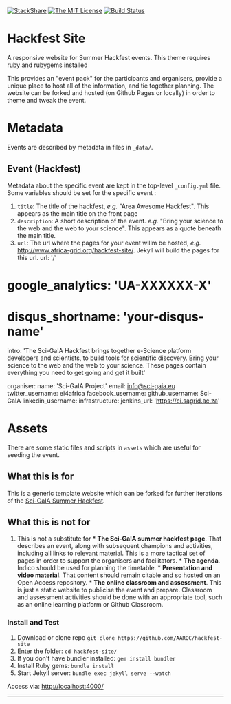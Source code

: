 [![StackShare](https://img.shields.io/badge/tech-stack-0690fa.svg?style=flat)](https://stackshare.io/sci-gaia-e-research-hackfest/dev-and-integration-platform) [![The MIT License](https://img.shields.io/badge/license-MIT-green.svg?style=flat-square)](http://opensource.org/licenses/MIT)
[![Build Status](https://travis-ci.org/AAROC/addis-hackfest.svg?branch=master)](https://travis-ci.org/AAROC/addis-hackfest)
# Hackfest Site

A responsive website for Summer Hackfest events.
  This theme requires ruby and rubygems installed

This provides an "event pack" for the participants and organisers, provide a unique place to host all of the information, and tie together planning. The website can be forked and hosted (on Github Pages or locally) in order to theme and tweak the event.

# Metadata

Events are described by metadata in files in `_data/`.

##  Event (Hackfest)

Metadata about the specific event are kept in the top-level `_config.yml` file. Some variables should be set for the specific event :

  1. `title`: The title of the hackfest, _e.g._ "Area Awesome Hackfest". This appears as the main title on the front page
  1. `description`: A short description of the event. _e.g._ "Bring your science to the web and the web to your science". This appears as a quote beneath the main title.
  1. `url`: The url where the pages for your event willm be hosted, _e.g._ http://www.africa-grid.org/hackfest-site/. Jekyll will build the pages for this url.
url: '/'
# google_analytics: 'UA-XXXXXX-X'
# disqus_shortname: 'your-disqus-name'

intro: 'The Sci-GaIA Hackfest brings together e-Science platform developers and scientists, to build tools for scientific discovery. Bring your science to the web and the web to your science. These pages contain everything you need to get going and get it built'

organiser:
  name: 'Sci-GaIA Project'
  email: info@sci-gaia.eu
  twitter_username: ei4africa
  facebook_username:
  github_username: Sci-GaIA
  linkedin_username:
infrastructure:
  jenkins_url: 'https://ci.sagrid.ac.za'

# Assets

There are some static files and scripts in `assets` which are useful for seeding the event.

## What this is for

This is a generic template website which can be forked for further iterations of the [Sci-GaIA Summer Hackfest](http://www.sci-gaia.eu/summer-hackfest).

## What this is not for

  1. This is not a substitute for
    * **The Sci-GaIA summer hackfest page**. That describes an event, along with subsequent champions and activities, including all links to relevant material. This is a more tactical set of pages in order to support the organisers and facilitators.
    * **The agenda**. Indico should be used for planning the timetable.
    * **Presentation and video material**. That content should remain citable and so hosted on an Open Access repository.
    * **The online classroom and assessment**. This is just a static website to publicise the event and prepare. Classroom and assessment activities should be done with an appropriate tool, such as an online learning platform or Github Classroom.

### Install and Test

1. Download or clone repo `git clone https://github.com/AAROC/hackfest-site`
2. Enter the folder: `cd hackfest-site/`
3. If you don't have bundler installed: `gem install bundler`
3. Install Ruby gems: `bundle install`
4. Start Jekyll server: `bundle exec jekyll serve --watch`

Access via: [http://localhost:4000/](http://localhost:4000/)

---
